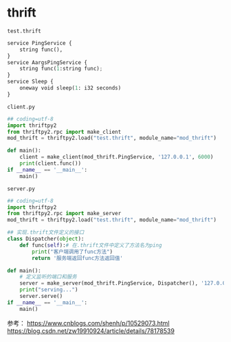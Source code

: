 # thrift



`test.thrift`

```python
service PingService {
    string func(),
}
service AargsPingService {
    string func(1:string func);
}
service Sleep {
    oneway void sleep(1: i32 seconds)
}
```


`client.py`
```python
## coding=utf-8
import thriftpy2
from thriftpy2.rpc import make_client
mod_thrift = thriftpy2.load("test.thrift", module_name="mod_thrift")

def main():
    client = make_client(mod_thrift.PingService, '127.0.0.1', 6000)
    print(client.func())
if __name__ == '__main__':
    main()
```


`server.py`
```python
## coding=utf-8
import thriftpy2
from thriftpy2.rpc import make_server
mod_thrift = thriftpy2.load("test.thrift", module_name="mod_thrift")

## 实现.thrift文件定义的接口
class Dispatcher(object):
    def func(self):# 在.thrift文件中定义了方法名为ping
        print("客户端调用了func方法") 
        return '服务端返回func方法返回值'

def main():
    # 定义监听的端口和服务
    server = make_server(mod_thrift.PingService, Dispatcher(), '127.0.0.1', 6000)
    print("serving...")
    server.serve()
if __name__ == '__main__':
    main()
```

参考：
https://www.cnblogs.com/shenh/p/10529073.html
https://blog.csdn.net/zw19910924/article/details/78178539